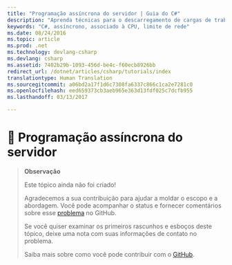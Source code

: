 ```yaml
---
title: "Programação assíncrona do servidor | Guia do C#"
description: "Aprenda técnicas para o descarregamento de cargas de trabalho do servidor usando técnicas de programação assíncronas"
keywords: "C#, assíncrono, associado à CPU, limite de rede"
ms.date: 08/24/2016
ms.topic: article
ms.prod: .net
ms.technology: devlang-csharp
ms.devlang: csharp
ms.assetid: 7402b29b-1093-456d-be4c-f60ecb8926bb
redirect_url: /dotnet/articles/csharp/tutorials/index
translationtype: Human Translation
ms.sourcegitcommit: a06bd2a17f1d6c7308fa6337c866c1ca2e7281c0
ms.openlocfilehash: eed659373cb3aeb965e363d13fdf025c7dcfb955
ms.lasthandoff: 03/13/2017

---
```


# <a name="-asynchronous-server-programming"></a>🔧 Programação assíncrona do servidor

> **Observação**
> 
> Este tópico ainda não foi criado! 
>
> Agradecemos a sua contribuição para ajudar a moldar o escopo e a abordagem. Você pode acompanhar o status e fornecer comentários sobre esse [problema](https://github.com/dotnet/docs/issues/952) no GitHub.
> 
> Se você quiser examinar os primeiros rascunhos e esboços deste tópico, deixe uma nota com suas informações de contato no problema.
>
> Saiba mais sobre como você pode contribuir com o [GitHub](https://github.com/dotnet/docs/blob/master/CONTRIBUTING.md).
>

